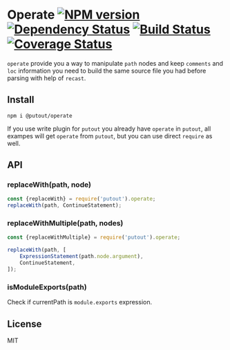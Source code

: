 # Operate [![NPM version][NPMIMGURL]][NPMURL] [![Dependency Status][DependencyStatusIMGURL]][DependencyStatusURL] [![Build Status][BuildStatusIMGURL]][BuildStatusURL] [![Coverage Status][CoverageIMGURL]][CoverageURL]

[NPMIMGURL]:                https://img.shields.io/npm/v/putout.svg?style=flat&longCache=true
[BuildStatusIMGURL]:        https://img.shields.io/travis/coderaiser/putout/master.svg?style=flat&longCache=true
[DependencyStatusIMGURL]:   https://david-dm.org/coderaiser/putout.svg?path=packages/putout
[NPMURL]:                   https://npmjs.org/package/putout "npm"
[BuildStatusURL]:           https://travis-ci.org/coderaiser/putout  "Build Status"
[DependencyStatusURL]:      https://david-dm.org/coderaiser/putout?path=packages/operate "Dependency Status"

[CoverageURL]:              https://coveralls.io/github/coderaiser/putout?branch=master
[CoverageIMGURL]:           https://coveralls.io/repos/coderaiser/putout/badge.svg?branch=master&service=github

`operate` provide you a way to manipulate `path` nodes and keep `comments` and `loc` information you need
to build the same source file you had before parsing with help of `recast`.

## Install

```
npm i @putout/operate
```

If you use write plugin for `putout` you already have `operate` in `putout`, all exampes will get `operate` from `putout`, but you can use direct `require` as well.

## API
### replaceWith(path, node)

```js
const {replaceWith} = require('putout').operate;
replaceWith(path, ContinueStatement);
```

### replaceWithMultiple(path, nodes)

```js
const {replaceWithMultiple} = require('putout').operate;

replaceWith(path, [
    ExpressionStatement(path.node.argument),
    ContinueStatement,
]);
```

### isModuleExports(path)

Check if currentPath is `module.exports` expression.

## License

MIT

